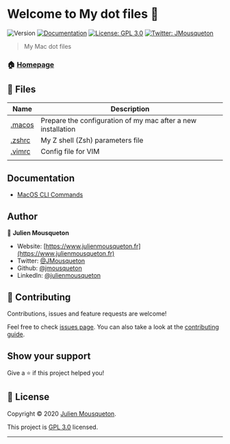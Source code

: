 # Welcome to My dot files 👋
![Version](https://img.shields.io/badge/version-1.0-blue.svg?cacheSeconds=2592000)
[![Documentation](https://img.shields.io/badge/documentation-yes-brightgreen.svg)](https://www.julienmousqueton.fr/uses)
[![License: GPL 3.0](https://img.shields.io/badge/License-GPL%203.0-yellow.svg)](https://github.com/JMousqueton/dotfiles/blob/master/LICENSE)
[![Twitter: JMousqueton](https://img.shields.io/twitter/follow/JMousqueton.svg?style=social)](https://twitter.com/JMousqueton)

> My Mac dot files

### 🏠 [Homepage](https://www.julienmousqueton.fr)

## 📜 Files

| Name  | Description |
|---|---|
| [.macos](https://github.com/JMousqueton/dotfiles/blob/master/.macos) | Prepare the configuration of my mac after a new installation  |
| [.zshrc](https://github.com/JMousqueton/dotfiles/blob/master/.zhrc) | My Z shell (Zsh) parameters file |
| [.vimrc](https://github.com/JMousqueton/dotfiles/blob/master/.vimrc) | Config file for VIM |
|  |  | 

## Documentation 

-   [MacOS CLI Commands](https://github.com/JMousqueton/dotfiles/blob/master/CLI.md)

## Author

👤 **Julien Mousqueton**

*   Website: [https://www.julienmousqueton.fr](https://www.julienmousqueton.fr)
*   Twitter: [@JMousqueton](https://twitter.com/JMousqueton)
*   Github: [@jmousqueton](https://github.com/jmousqueton)
*   LinkedIn: [@julienmousqueton](https://linkedin.com/in/julienmousqueton)

## 🤝 Contributing

Contributions, issues and feature requests are welcome!

Feel free to check [issues page](https://github.com/JMousqueton/dotfiles/issues). You can also take a look at the [contributing guide](https://github.com/JMousqueton/dotfiles/blob/master/CONTRIBUTING.md).

## Show your support

Give a ⭐️ if this project helped you!


## 📝 License

Copyright © 2020 [Julien Mousqueton](https://github.com/jmousqueton).

This project is [GPL 3.0](https://github.com/JMousqueton/dotfiles/blob/master/LICENSE) licensed.

***
